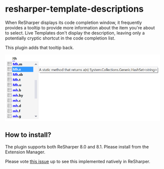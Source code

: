 # resharper-template-descriptions

When ReSharper displays its code completion window, it frequently provides a tooltip to provide more information about the item you're about to select. Live Templates don't display the description, leaving only a potentially cryptic shortcut in the code completion list.

This plugin adds that tooltip back.

![screenshot](/screenshot.png)

## How to install?

The plugin supports both ReSharper 8.0 and 8.1. Please install from the Extension Manager.

Please vote [this issue](http://youtrack.jetbrains.com/issue/RSRP-197743) up to see this implemented natively in ReSharper.